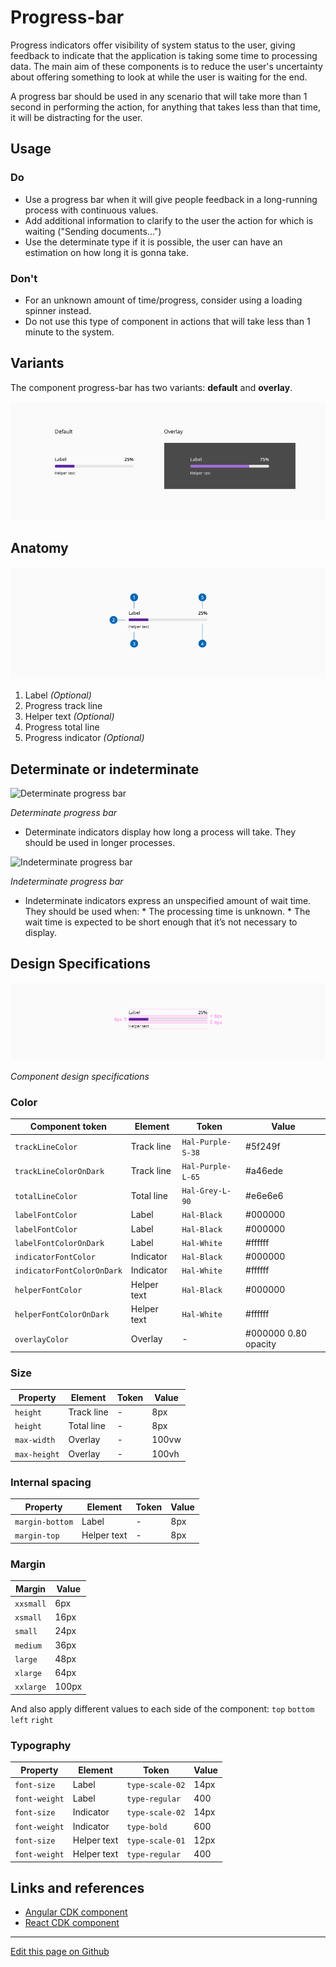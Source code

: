 # Progress-bar

Progress indicators offer visibility of system status to the user, giving feedback to indicate that the application is taking some time to processing data. The main aim of these components is to reduce the user's uncertainty about offering something to look at while the user is waiting for the end.

A progress bar should be used in any scenario that will take more than 1 second in performing the action, for anything that takes less than that time, it will be distracting for the user.

## Usage

### Do

* Use a progress bar when it will give people feedback in a long-running process with continuous values.
* Add additional information to clarify to the user the action for which is waiting ("Sending documents...")
* Use the determinate type if it is possible, the user can have an estimation on how long it is gonna take.

### Don't

* For an unknown amount of time/progress, consider using a loading spinner instead.
* Do not use this type of component in actions that will take less than 1 minute to the system.


## Variants

The component progress-bar has two variants: **default** and **overlay**.

![Progress-bar variants](images/progress_variants.png)

## Anatomy

![Component anatomy](images/progress_anatomy.png)

1. Label _(Optional)_
2. Progress track line
3. Helper text _(Optional)_
4. Progress total line
5. Progress indicator _(Optional)_

## Determinate or indeterminate   
 
![Determinate progress bar](images/progress_determinate.png)

_Determinate progress bar_

* Determinate indicators display how long a process will take. They should be used in longer processes.

![Indeterminate progress bar](images/progress_indeterminate.png)

_Indeterminate progress bar_

* Indeterminate indicators express an unspecified amount of wait time. They should be used when:
        * The processing time is unknown.
        * The wait time is expected to be short enough that it’s not necessary to display.   


## Design Specifications

![Component design specifications](images/progressbar_specs.png)

_Component design specifications_

### Color

| Component token            | Element                   | Token             | Value     |
| -------------------------- | ------------------------- | ----------------- | --------- |
| `trackLineColor`           | Track line                | `Hal-Purple-S-38` | #5f249f   |
| `trackLineColorOnDark`     | Track line                | `Hal-Purple-L-65` | #a46ede   |
| `totalLineColor`           | Total line                | `Hal-Grey-L-90`   | #e6e6e6   |
| `labelFontColor`           | Label                     | `Hal-Black`       | #000000   |
| `labelFontColor`           | Label                     | `Hal-Black`       | #000000   |
| `labelFontColorOnDark`     | Label                     | `Hal-White`       | #ffffff   |
| `indicatorFontColor`       | Indicator                 | `Hal-Black`       | #000000	  |
| `indicatorFontColorOnDark` | Indicator                 | `Hal-White`       | #ffffff	  |
| `helperFontColor`          | Helper text               | `Hal-Black`       | #000000	  |
| `helperFontColorOnDark`    | Helper text               | `Hal-White`       | #ffffff	  |
| `overlayColor`             | Overlay                   | -                 | #000000 0.80 opacity	  |

### Size

| Property        | Element                      | Token            | Value     |
| --------------- | ---------------------------- | ---------------- | --------- |
| `height`        | Track line                   | -                | 8px       |
| `height`        | Total line                   | -                | 8px       |
| `max-width`     | Overlay                      | -                | 100vw     |
| `max-height`    | Overlay                      | -                | 100vh     |

### Internal spacing

| Property        | Element                      | Token            | Value     |
| --------------- | ---------------------------- | ---------------- | --------- |
| `margin-bottom` | Label                        | -                | 8px       |
| `margin-top`    | Helper text                  | -                | 8px       |

### Margin

| Margin | Value |
-- | --
```xxsmall``` | 6px
```xsmall``` | 16px
```small``` | 24px
```medium``` | 36px
```large``` | 48px
```xlarge``` | 64px
```xxlarge``` | 100px

And also apply different values to each side of the component:
```top``` ```bottom``` ```left``` ```right```

### Typography

| Property        | Element          | Token            | Value     |
| --------------- | ---------------- | ---------------- | --------- |
| `font-size`     | Label            | `type-scale-02`  | 14px      |
| `font-weight`   | Label            | `type-regular`   | 400       |
| `font-size`     | Indicator        | `type-scale-02`  | 14px      |
| `font-weight`   | Indicator        | `type-bold`      | 600       |
| `font-size`     | Helper text      | `type-scale-01`  | 12px      |
| `font-weight`   | Helper text      | `type-regular`   | 400       |



## Links and references

* [Angular CDK component](https://developer.dxc.com/tools/angular/next/#/components/progressbar)
* [React CDK component](https://developer.dxc.com/tools/react/next/#/components/progressBar)

____________________________________________________________

[Edit this page on Github](https://github.com/dxc-technology/halstack-style-guide/blob/master/guidelines/components/progressbar/README.md)
